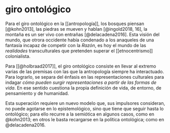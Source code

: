 # giro ontológico
Para el giro ontológico en la [[antropología]], los bosques piensan [@kohn2013], las piedras se mueven y hablan [@ingold2018, 16], la montaña es un ser vivo con entrañas [@delacadena2016]. Esta visión del mundo, que otrora occidente había condenado a los anaqueles de una fantasía incapaz de competir con la *Razón*, es hoy el mundo de las *realidades* transculturales que pretenden superar el [[etnocentrismo]] colonialista.

Para [[@holbraad2017]], el giro ontológico consiste en llevar al extremo varias de las premisas con las que la antropología siempre ha interactuado. Para lograrlo, se separa del énfasis en las representaciones culturales para indagar *cómo pueden surgir representaciones a partir de las formas de vida*. En ese sentido cuestiona la propia definición de vida, de entorno, de pensamiento y de humanidad.

Esta superación requiere un nuevo modelo que, sus impulsores consideran, no puede agotarse en lo epistemológico, sino que tiene que seguir hasta lo ontológico; para ello recurre a la semiótica en algunos casos, como en @kohn2013; en otros le basta recargarse en la política ontológica; como en @delacadena2016.
